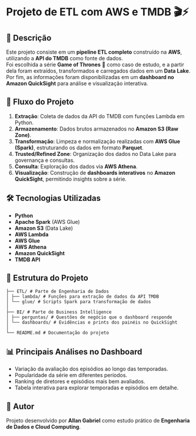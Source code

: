# Projeto de ETL com AWS e TMDB 🎬⚡

## 📌 Descrição
Este projeto consiste em um **pipeline ETL completo** construído na **AWS**, utilizando a **API do TMDB** como fonte de dados.  
Foi escolhida a série **Game of Thrones** 🐉 como caso de estudo, e a partir dela foram extraídos, transformados e carregados dados em um **Data Lake**.  
Por fim, as informações foram disponibilizadas em um **dashboard no Amazon QuickSight** para análise e visualização interativa.  

## 🚀 Fluxo do Projeto
1. **Extração**: Coleta de dados da API do TMDB com funções Lambda em Python.  
2. **Armazenamento**: Dados brutos armazenados no **Amazon S3 (Raw Zone)**.  
3. **Transformação**: Limpeza e normalização realizadas com **AWS Glue (Spark)**, estruturando os dados em formato **Parquet**.  
4. **Trusted/Refined Zone**: Organização dos dados no Data Lake para governança e consultas.  
5. **Consulta**: Exploração dos dados via **AWS Athena**.  
6. **Visualização**: Construção de **dashboards interativos** no **Amazon QuickSight**, permitindo insights sobre a série.  

## 🛠️ Tecnologias Utilizadas
- **Python**  
- **Apache Spark** (AWS Glue)  
- **Amazon S3** (Data Lake)  
- **AWS Lambda**  
- **AWS Glue**  
- **AWS Athena**  
- **Amazon QuickSight**  
- **TMDB API**  

## 📂 Estrutura do Projeto
```
├── ETL/ # Parte de Engenharia de Dados
│ ├── lambda/ # Funções para extração de dados da API TMDB
│ └── glue/ # Scripts Spark para transformação de dados
│
├── BI/ # Parte de Business Intelligence
│ ├── perguntas/ # Questões de negócio que o dashboard responde
│ └── dashboards/ # Evidências e prints dos painéis no QuickSight
│
└── README.md # Documentação do projeto
```

## 📊 Principais Análises no Dashboard
- Variação da avaliação dos episódios ao longo das temporadas.  
- Popularidade da série em diferentes períodos.  
- Ranking de diretores e episódios mais bem avaliados.  
- Tabela interativa para explorar temporadas e episódios em detalhe.  

## 👤 Autor
Projeto desenvolvido por **Allan Gabriel** como estudo prático de **Engenharia de Dados e Cloud Computing**.  
